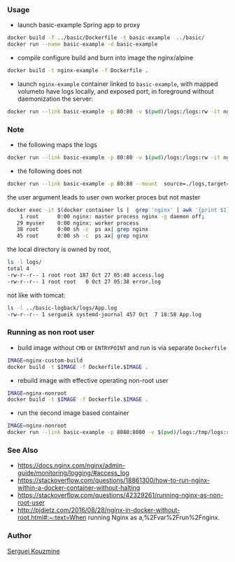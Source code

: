 ### Usage

* launch basic-example Spring app to proxy
```sh
docker build -f ../basic/Dockerfile -t basic-example  ../basic/
docker run --name basic-example -d basic-example
```
* compile configure build and burn into image the nginx/alpine
```sh
docker build -t nginx-example -f Dockerfile .
```
* launch `nginx-example` container linked to `basic-example`, with mapped volumeto have logs locally, and exposed port, in foreground without daemonization the server:
```sh
docker run --link basic-example -p 80:80 -v $(pwd)/logs:/logs:rw -it nginx-example
```
### Note
* the following maps the logs
```sh
docker run --link basic-example -p 80:80 -v $(pwd)/logs:/logs:rw -it nginx-example
```
* the following does not
```sh
docker run --link basic-example -p 80:80 --mount  source=./logs,target=/logs -it nginx-example
```
the user argument leads to user own worker proces but not master
```sh
docker exec -it $(docker container ls |  grep 'nginx' | awk '{print $1}') sh -c ' ps ax| grep nginx'
    1 root      0:00 nginx: master process nginx -g daemon off;
   29 myuser    0:00 nginx: worker process
   38 root      0:00 sh -c  ps ax| grep nginx
   45 root      0:00 sh -c  ps ax| grep nginx
```
the local directory is owned by root, 
```sh
ls -l logs/
total 4
-rw-r--r-- 1 root root 187 Oct 27 05:40 access.log
-rw-r--r-- 1 root root   0 Oct 27 05:38 error.log
```
not like with tomcat:
```sh
ls -l ../basic-logback/logs/App.log
-rw-r--r-- 1 sergueik systemd-journal 457 Oct  7 18:58 App.log
```
### Running as non root user
 * build image without `CMD` or `ENTRYPOINT` and run is via separate `Dockerfile`
```sh
IMAGE=nginx-custom-build
docker build -t $IMAGE -f Dockerfile.$IMAGE .
```
 * rebuild image with effective operating non-root user
```sh
IMAGE=nginx-nonroot
docker build -t $IMAGE -f Dockerfile.$IMAGE .
```
* run the second image based container
```sh
IMAGE=nginx-nonroot
docker run --link basic-example -p 8080:8080 -v $(pwd)/logs:/tmp/logs:rw -it $IMAGE
```
### See Also
  * https://docs.nginx.com/nginx/admin-guide/monitoring/logging/#access_log
  * https://stackoverflow.com/questions/18861300/how-to-run-nginx-within-a-docker-container-without-halting
  * https://stackoverflow.com/questions/42329261/running-nginx-as-non-root-user
  * http://pjdietz.com/2016/08/28/nginx-in-docker-without-root.html#:~:text=When running Nginx as a,%2Fvar%2Frun%2Fnginx.

### Author
[Serguei Kouzmine](kouzmine_serguei@yahoo.com)
